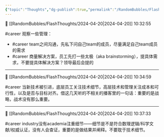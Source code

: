 ```yaml
---
{"topic":"Thoughts","dg-publish":true,"permalink":"/RandomBubbles/FlashThoughts/2024-04-20/","dgPassFrontmatter":true,"noteIcon":""}
---
```


📅 [[RandomBubbles/FlashThoughts/2024-04-20\|2024-04-20]] 10:32:55

#career 观察一些管理：
- #career team之间沟通，先私下问自己team的成员，尽量满足自己team成员的需求
- #career 商量解决方案，员工先打一些太极（aka brainstorming），提具体需求，不要提具体解决方案？领导最后会提的
---

📅 [[RandomBubbles/FlashThoughts/2024-04-20\|2024-04-20]] 10:34:59

#career 当新技术被引进，底层员工关注技术细节，高层技术和管理关注成本和可行性，以及是否与目标对齐。借这几天听的不相关的播客里的一句话：重要的是战略，战术没有那么重要。

----

📅 [[RandomBubbles/FlashThoughts/2024-04-20\|2024-04-20]] 10:37:33

#career industry没有academia注重细节——细节是不是符合数理逻辑/科学文献/权威认证，没有人会查证，重要的是做结果并阐释。不要耽于技术细节。